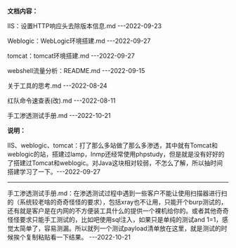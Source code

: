 **文档内容：**

IIS：设置HTTP响应头去除版本信息.md  ---2022-09-23

Weblogic：WebLogic环境搭建.md ---2022-09-27

tomcat：tomcat环境搭建.md ---2022-09-27

webshell流量分析：README.md ---2022-09-15

关于工具的思考.md ---2022-08-24

红队命令速查表(改).md ---2022-08-11

手工渗透测试手册.md ---2022-10-21



**说明：**

IIS、weblogic、tomcat：打了那么多站做了那么多渗透，其中就有Tomcat和weblogic的站，搭建过lamp，lnmp还经常使用phpstudy，但是就是没有好好的了搭建过Tomcat和weblogic。对Java这块相对较弱，不怎么了解，所以抽时间搭建学习了一下。---2022-09-27

---

手工渗透测试手册.md：在渗透测试过程中遇到一些客户不能让使用扫描器进行扫的（系统较老啥的奇奇怪怪的要求），包括xray也不让用，只能开个burp测试的，还有就是客户是在内网的不方便装工具什么的提供一个裸机给你的。或者其他奇奇怪怪要求只能手工测试的，比如吧使用sql注入，如果只是单纯的测试and 1=1，感觉太简单了，容易测漏。所以就列一个测试payload清单放在这里，就是测试的时候挨个复制粘贴看一下结果。 ---2022-10-21


